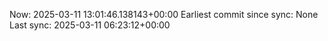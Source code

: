 Now: 2025-03-11 13:01:46.138143+00:00 Earliest commit since sync: None Last sync: 2025-03-11 06:23:12+00:00
